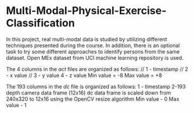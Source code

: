 # Multi-Modal-Physical-Exercise-Classification
In this project, real multi-modal data is studied by utilizing different techniques presented during the course. In addition, there is an optional task to try some different approaches to identify persons from the same dataset. Open MEx dataset from UCI machine learning repository is used. 

The 4 columns in the *act* files are organized as follows: //
1 - timestamp //
2 - x value //
3 - y value
4 - z value
Min value = -8
Max value = +8


The 193 columns in the *dc* file is organized as follows:
1 - timestamp
2-193 depth camera data frame (12x16)
dc data frame is scaled down from 240x320 to 12x16 using the OpenCV resize
algorithm
Min value - 0
Max value - 1
